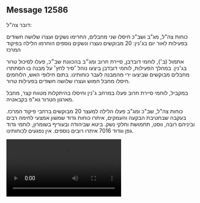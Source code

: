 ## Message 12586

דובר צה"ל:

כוחות צה"ל, מג"ב ושב"כ חיסלו שני מחבלים, החרימו נשקים ועצרו שלושה חשודים בפעילות לאור יום בג׳נין: 20 מבוקשים נעצרו ונשקים נוספים הוחרמו הלילה בפיקוד המרכז 

אתמול (ב׳), לוחמי דובדבן, סיירת חרוב ומג״ב בהכוונת שב״כ, פעלו לסיכול טרור בג׳נין. 
במהלך הפעילות, לוחמי דובדבן ביצעו נוהל ׳סיר לחץ׳ על מבנה בו הסתתרו מחבלים מבוקשים שביצעו ירי מהמבנה לעבר כוחותינו. בתום חילופי האש, הלוחמים חיסלו מחבל חמוש ועצרו שלושה חשודים בפעילות טרור.

במקביל, לוחמי סיירת חרוב פעלו במרחב ג׳נין וחיסלו בהיתקלות מטווח קצר, מחבל מארגון הטרור גא"פ בקבאטיה.

כוחות צה"ל, שב"כ ומג"ב פעלו הלילה למעצר 20 מבוקשים ברחבי פיקוד המרכז. בעקבה שבחטיבת הבקעה והעמקים, איתרו כוחות גדוד שמשון אמצעי לחימה רבים וביניהם רובה, ווסט, תחמושת וחלקי נשק. ביטא שביהודה ובעוריף בשומרון, לוחמי גדוד גפן וגדוד 7016 איתרו רובים נוספים.
אין נפגעים לכוחותינו.

![Video](https://data.iron-swords.co.il/2024/October/15/https://data.iron-swords.co.il/2024/October/15/12586/12586_media.mp4)
